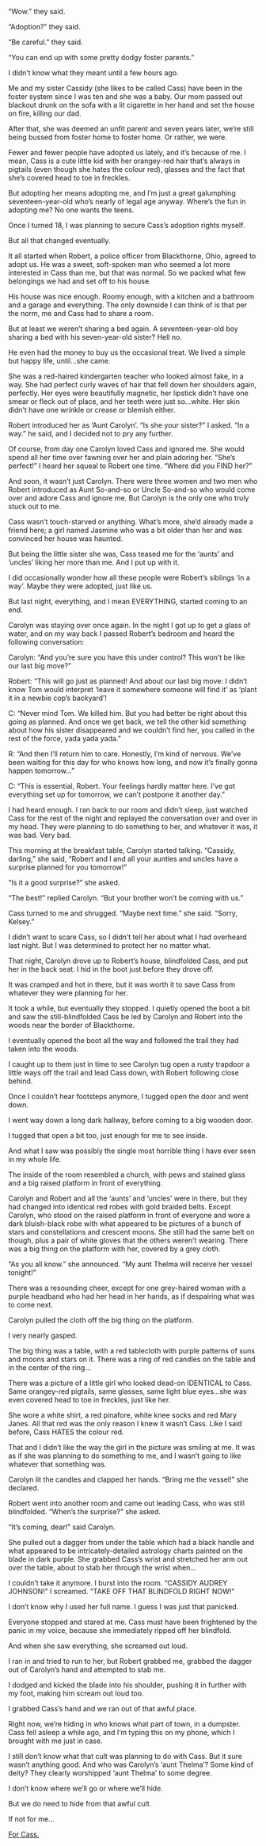 “Wow.” they said.

“Adoption?” they said.

“Be careful.” they said.

“You can end up with some pretty dodgy foster parents.”

I didn’t know what they meant until a few hours ago.

Me and my sister Cassidy (she likes to be called Cass) have been in the foster system since I was ten and she was a baby. Our mom passed out blackout drunk on the sofa with a lit cigarette in her hand and set the house on fire, killing our dad.

After that, she was deemed an unfit parent and seven years later, we’re still being bussed from foster home to foster home. Or rather, we were.

Fewer and fewer people have adopted us lately, and it’s because of me. I mean, Cass is a cute little kid with her orangey-red hair that’s always in pigtails (even though she hates the colour red), glasses and the fact that she’s covered head to toe in freckles.

But adopting her means adopting me, and I’m just a great galumphing seventeen-year-old who’s nearly of legal age anyway. Where’s the fun in adopting me? No one wants the teens.

Once I turned 18, I was planning to secure Cass’s adoption rights myself.

But all that changed eventually.

It all started when Robert, a police officer from Blackthorne, Ohio, agreed to adopt us. He was a sweet, soft-spoken man who seemed a lot more interested in Cass than me, but that was normal. So we packed what few belongings we had and set off to his house.

His house was nice enough. Roomy enough, with a kitchen and a bathroom and a garage and everything. The only downside I can think of is that per the norm, me and Cass had to share a room.

But at least we weren’t sharing a bed again. A seventeen-year-old boy sharing a bed with his seven-year-old sister? Hell no.

He even had the money to buy us the occasional treat. We lived a simple but happy life, until...she came.

She was a red-haired kindergarten teacher who looked almost fake, in a way. She had perfect curly waves of hair that fell down her shoulders again, perfectly. Her eyes were beautifully magnetic, her lipstick didn’t have one smear or fleck out of place, and her teeth were just so...white. Her skin didn’t have one wrinkle or crease or blemish either.

Robert introduced her as ‘Aunt Carolyn’. “Is she your sister?” I asked. “In a way.” he said, and I decided not to pry any further.

Of course, from day one Carolyn loved Cass and ignored me. She would spend all her time over fawning over her and plain adoring her. “She’s perfect!” I heard her squeal to Robert one time. “Where did you FIND her?”

And soon, it wasn’t just Carolyn. There were three women and two men who Robert introduced as Aunt So-and-so or Uncle So-and-so who would come over and adore Cass and ignore me. But Carolyn is the only one who truly stuck out to me.

Cass wasn’t touch-starved or anything. What’s more, she’d already made a friend here; a girl named Jasmine who was a bit older than her and was convinced her house was haunted.

But being the little sister she was, Cass teased me for the ‘aunts’ and ’uncles’ liking her more than me. And I put up with it.

I did occasionally wonder how all these people were Robert’s siblings ‘in a way’. Maybe they were adopted, just like us.

But last night, everything, and I mean EVERYTHING, started coming to an end.

Carolyn was staying over once again. In the night I got up to get a glass of water, and on my way back I passed Robert’s bedroom and heard the following conversation:

Carolyn: “And you’re sure you have this under control? This won’t be like our last big move?”

Robert: “This will go just as planned! And about our last big move: I didn’t know Tom would interpret ‘leave it somewhere someone will find it’ as ‘plant it in a newbie cop’s backyard’! 

C: “Never mind Tom. We killed him. But you had better be right about this going as planned. And once we get back, we tell the other kid something about how his sister disappeared and we couldn’t find her, you called in the rest of the force, yada yada yada.”

R: “And then I’ll return him to care. Honestly, I’m kind of nervous. We’ve been waiting for this day for who knows how long, and now it’s finally gonna happen tomorrow...”

C: “This is essential, Robert. Your feelings hardly matter here. I’ve got everything set up for tomorrow, we can’t postpone it another day.”

I had heard enough. I ran back to our room and didn’t sleep, just watched Cass for the rest of the night and replayed the conversation over and over in my head. They were planning to do something to her, and whatever it was, it was bad. Very bad.

This morning at the breakfast table, Carolyn started talking. “Cassidy, darling,” she said, “Robert and I and all your aunties and uncles have a surprise planned for you tomorrow!”

“Is it a good surprise?” she asked.

“The best!” replied Carolyn. “But your brother won’t be coming with us.”

Cass turned to me and shrugged. “Maybe next time.” she said. “Sorry, Kelsey.”

I didn’t want to scare Cass, so I didn’t tell her about what I had overheard last night. But I was determined to protect her no matter what.

That night, Carolyn drove up to Robert’s house, blindfolded Cass, and put her in the back seat. I hid in the boot just before they drove off.

It was cramped and hot in there, but it was worth it to save Cass from whatever they were planning for her.

It took a while, but eventually they stopped. I quietly opened the boot a bit and saw the still-blindfolded Cass be led by Carolyn and Robert into the woods near the border of Blackthorne.

I eventually opened the boot all the way and followed the trail they had taken into the woods.

I caught up to them just in time to see Carolyn tug open a rusty trapdoor a little ways off the trail and lead Cass down, with Robert following close behind.

Once I couldn’t hear footsteps anymore, I tugged open the door and went down.

I went way down a long dark hallway, before coming to a big wooden door.

I tugged that open a bit too, just enough for me to see inside.

And what I saw was possibly the single most horrible thing I have ever seen in my whole life.

The inside of the room resembled a church, with pews and stained glass and a big raised platform in front of everything.

Carolyn and Robert and all the ‘aunts’ and ‘uncles’ were in there, but they had changed into identical red robes with gold braided belts. Except Carolyn, who stood on the raised platform in front of everyone and wore a dark bluish-black robe with what appeared to be pictures of a bunch of stars and constellations and crescent moons. She still had the same belt on though, plus a pair of white gloves that the others weren’t wearing. There was a big thing on the platform with her, covered by a grey cloth.

“As you all know.” she announced. “My aunt Thelma will receive her vessel tonight!”

There was a resounding cheer, except for one grey-haired woman with a purple headband who had her head in her hands, as if despairing what was to come next.

Carolyn pulled the cloth off the big thing on the platform.

I very nearly gasped.

The big thing was a table, with a red tablecloth with purple patterns of suns and moons and stars on it. There was a ring of red candles on the table and in the center of the ring...

There was a picture of a little girl who looked dead-on IDENTICAL to Cass. Same orangey-red pigtails, same glasses, same light blue eyes...she was even covered head to toe in freckles, just like her.

She wore a white shirt, a red pinafore, white knee socks and red Mary Janes. All that red was the only reason I knew it wasn’t Cass. Like I said before, Cass HATES the colour red.

That and I didn’t like the way the girl in the picture was smiling at me. It was as if she was planning to do something to me, and I wasn’t going to like whatever that something was.

Carolyn lit the candles and clapped her hands. “Bring me the vessel!” she declared.

Robert went into another room and came out leading Cass, who was still blindfolded. “When’s the surprise?” she asked.

“It’s coming, dear!” said Carolyn.

She pulled out a dagger from under the table which had a black handle and what appeared to be intricately-detailed astrology charts painted on the blade in dark purple. She grabbed Cass’s wrist and stretched her arm out over the table, about to stab her through the wrist when...

I couldn’t take it anymore. I burst into the room. “CASSIDY AUDREY JOHNSON!” I screamed. “TAKE OFF THAT BLINDFOLD RIGHT NOW!”

I don’t know why I used her full name. I guess I was just that panicked.

Everyone stopped and stared at me. Cass must have been frightened by the panic in my voice, because she immediately ripped off her blindfold.

And when she saw everything, she screamed out loud.

I ran in and tried to run to her, but Robert grabbed me, grabbed the dagger out of Carolyn’s hand and attempted to stab me.

I dodged and kicked the blade into his shoulder, pushing it in further with my foot, making him scream out loud too.

I grabbed Cass’s hand and we ran out of that awful place.

Right now, we’re hiding in who knows what part of town, in a dumpster. Cass fell asleep a while ago, and I’m typing this on my phone, which I brought with me just in case.

I still don’t know what that cult was planning to do with Cass. But it sure wasn’t anything good. And who was Carolyn’s ‘aunt Thelma’? Some kind of deity? They clearly worshipped ‘aunt Thelma’ to some degree.

I don’t know where we’ll go or where we’ll hide.

But we do need to hide from that awful cult.

If not for me...

[For Cass.](https://www.reddit.com/user/LilliannaCreepwell/)
